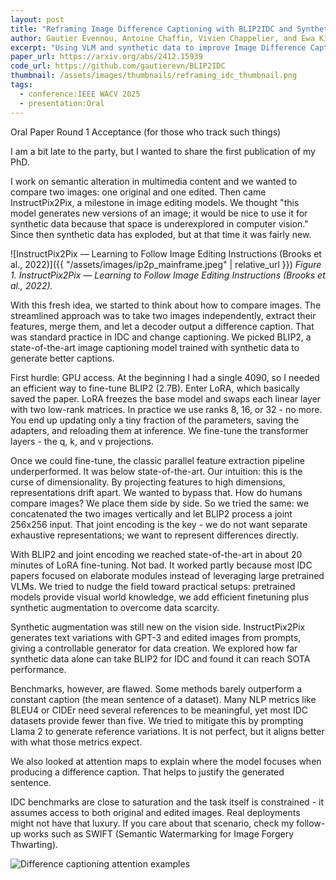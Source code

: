 ```yaml
---
layout: post
title: "Reframing Image Difference Captioning with BLIP2IDC and Synthetic Augmentation"
author: Gautier Evennou, Antoine Chaffin, Vivien Chappelier, and Ewa Kijak
excerpt: "Using VLM and synthetic data to improve Image Difference Captioning"
paper_url: https://arxiv.org/abs/2412.15939
code_url: https://github.com/gautierevn/BLIP2IDC
thumbnail: /assets/images/thumbnails/reframing_idc_thumbnail.png
tags:
  - conference:IEEE WACV 2025
  - presentation:Oral
---
```


Oral Paper Round 1 Acceptance (for those who track such things)

I am a bit late to the party, but I wanted to share the first publication of my PhD.

I work on semantic alteration in multimedia content and we wanted to compare two images: one original and one edited. Then came InstructPix2Pix, a milestone in image editing models. We thought "this model generates new versions of an image; it would be nice to use it for synthetic data because that space is underexplored in computer vision." Since then synthetic data has exploded, but at that time it was fairly new.

![InstructPix2Pix — Learning to Follow Image Editing Instructions (Brooks et al., 2022)]({{ "/assets/images/ip2p_mainframe.jpeg" | relative_url }})
*Figure 1. InstructPix2Pix — Learning to Follow Image Editing Instructions (Brooks et al., 2022).*


With this fresh idea, we started to think about how to compare images. The streamlined approach was to take two images independently, extract their features, merge them, and let a decoder output a difference caption. That was standard practice in IDC and change captioning. We picked BLIP2, a state-of-the-art image captioning model trained with synthetic data to generate better captions.

First hurdle: GPU access. At the beginning I had a single 4090, so I needed an efficient way to fine-tune BLIP2 (2.7B). Enter LoRA, which basically saved the paper. LoRA freezes the base model and swaps each linear layer with two low-rank matrices. In practice we use ranks 8, 16, or 32 - no more. You end up updating only a tiny fraction of the parameters, saving the adapters, and reloading them at inference. We fine-tune the transformer layers - the q, k, and v projections.

Once we could fine-tune, the classic parallel feature extraction pipeline underperformed. It was below state-of-the-art. Our intuition: this is the curse of dimensionality. By projecting features to high dimensions, representations drift apart. We wanted to bypass that. How do humans compare images? We place them side by side. So we tried the same: we concatenated the two images vertically and let BLIP2 process a joint 256x256 input. That joint encoding is the key - we do not want separate exhaustive representations; we want to represent differences directly.

With BLIP2 and joint encoding we reached state-of-the-art in about 20 minutes of LoRA fine-tuning. Not bad. It worked partly because most IDC papers focused on elaborate modules instead of leveraging large pretrained VLMs. We tried to nudge the field toward practical setups: pretrained models provide visual world knowledge, we add efficient finetuning plus synthetic augmentation to overcome data scarcity.

Synthetic augmentation was still new on the vision side. InstructPix2Pix generates text variations with GPT-3 and edited images from prompts, giving a controllable generator for data creation. We explored how far synthetic data alone can take BLIP2 for IDC and found it can reach SOTA performance.

Benchmarks, however, are flawed. Some methods barely outperform a constant caption (the mean sentence of a dataset). Many NLP metrics like BLEU4 or CIDEr need several references to be meaningful, yet most IDC datasets provide fewer than five. We tried to mitigate this by prompting Llama 2 to generate reference variations. It is not perfect, but it aligns better with what those metrics expect.

We also looked at attention maps to explain where the model focuses when producing a difference caption. That helps to justify the generated sentence.

IDC benchmarks are close to saturation and the task itself is constrained - it assumes access to both original and edited images. Real deployments might not have that luxury. If you care about that scenario, check my follow-up works such as SWIFT (Semantic Watermarking for Image Forgery Thwarting).

![Difference captioning attention examples](WACV%202025%20284383abbeb4803a8087e7ae44c3450e/attention_examples.jpeg)
